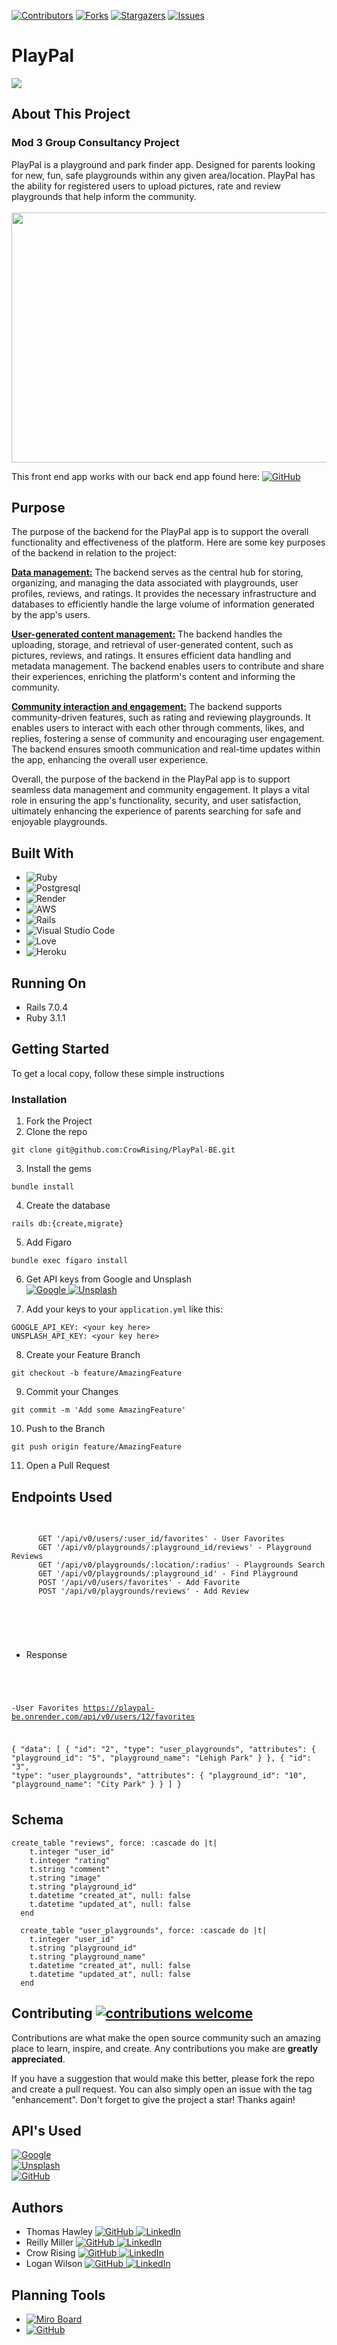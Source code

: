 [![Contributors](https://img.shields.io/github/contributors/CrowRising/PlayPal-BE.svg)](https://github.com/CrowRising/PlayPal-BE/graphs/contributors)
[![Forks](https://img.shields.io/github/forks/CrowRising/PlayPal-BE.svg)](https://github.com/CrowRising/PlayPal-BE/forks)
[![Stargazers](https://img.shields.io/github/stars/CrowRising/PlayPal-BE.svg)](https://githuB.com/CrowRising/PlayPal-BE/stargazers)
[![Issues](https://img.shields.io/github/issues/CrowRising/PlayPal-BE.svg)](https://github.com/CrowRising/PlayPal-BE/issues)

# PlayPal

![](app/image/Colorful%20Cute%20Rainbow%20Baby%20Clothes%20Logo.png)

## About This Project
### Mod 3 Group Consultancy Project
PlayPal is a playground and park finder app. Designed for parents looking for new, fun, safe playgrounds within any given area/location. PlayPal has the ability for registered users to upload pictures, rate and review playgrounds that help inform the community.
                                                  <br><br>
                    <img src="https://www.miracle-recreation.com/content/uploads/2018/11/Image-Header_Park.jpg.webp" width="600" height="400">

This front end app works with our back end app found here: [![GitHub](https://img.shields.io/badge/GitHub-100000?style=for-the-badge&logo=github&logoColor=white) ](https://github.com/CrowRising/PlayPal-FE)
## Purpose

The purpose of the backend for the PlayPal app is to support the overall functionality and effectiveness of the platform. Here are some key purposes of the backend in relation to the project:

<b><u>Data management:</u></b> The backend serves as the central hub for storing, organizing, and managing the data associated with playgrounds, user profiles, reviews, and ratings. It provides the necessary infrastructure and databases to efficiently handle the large volume of information generated by the app's users.

<b><u>User-generated content management:</u></b> The backend handles the uploading, storage, and retrieval of user-generated content, such as pictures, reviews, and ratings. It ensures efficient data handling and metadata management. The backend enables users to contribute and share their experiences, enriching the platform's content and informing the community.

<b><u>Community interaction and engagement:</u></b> The backend supports community-driven features, such as rating and reviewing playgrounds. It enables users to interact with each other through comments, likes, and replies, fostering a sense of community and encouraging user engagement. The backend ensures smooth communication and real-time updates within the app, enhancing the overall user experience.

Overall, the purpose of the backend in the PlayPal app is to support seamless data management and community engagement. It plays a vital role in ensuring the app's functionality, security, and user satisfaction, ultimately enhancing the experience of parents searching for safe and enjoyable playgrounds.

## Built With
* ![Ruby](https://img.shields.io/badge/ruby-%23CC342D.svg?style=for-the-badge&logo=ruby&logoColor=white)
* ![Postgresql](https://img.shields.io/badge/PostgreSQL-316192?style=for-the-badge&logo=postgresql&logoColor=white)
* ![Render](https://img.shields.io/badge/Render-%46E3B7.svg?style=for-the-badge&logo=render&logoColor=white)
* ![AWS](https://img.shields.io/badge/AWS-%23FF9900.svg?style=for-the-badge&logo=amazon-aws&logoColor=white)
* ![Rails](https://img.shields.io/badge/rails-%23CC0000.svg?style=for-the-badge&logo=ruby-on-rails&logoColor=white)
* ![Visual Studio Code](https://img.shields.io/badge/Visual%20Studio%20Code-0078d7.svg?style=for-the-badge&logo=visual-studio-code&logoColor=white)
* ![Love](https://ForTheBadge.com/images/badges/built-with-love.svg)
* ![Heroku](https://img.shields.io/badge/Heroku-430098?style=for-the-badge&logo=heroku&logoColor=white)

## Running On
  - Rails 7.0.4
  - Ruby 3.1.1

## <b>Getting Started</b>

To get a local copy, follow these simple instructions

### <b>Installation</b>

1. Fork the Project
2. Clone the repo 
``` 
git clone git@github.com:CrowRising/PlayPal-BE.git 
```
3. Install the gems
```
bundle install
```
4. Create the database
```
rails db:{create,migrate}
```
5. Add Figaro
```
bundle exec figaro install
```
6. Get API keys from Google and Unsplash<br>
[![Google](https://img.shields.io/badge/Google_Cloud-4285F4?style=for-the-badge&logo=google-cloud&logoColor=white) ](https://developers.google.com/maps)
[![Unsplash](https://img.shields.io/badge/Unsplash-000000?style=for-the-badge&logo=Unsplash&logoColor=white) ](https://unsplash.com/developers)<br>

7. Add your keys to your `application.yml` like this:
```
GOOGLE_API_KEY: <your key here>
UNSPLASH_API_KEY: <your key here>
```
8. Create your Feature Branch 
```
git checkout -b feature/AmazingFeature
```
9. Commit your Changes 
```
git commit -m 'Add some AmazingFeature' 
```
10. Push to the Branch 
```
git push origin feature/AmazingFeature
```
11. Open a Pull Request

## Endpoints Used

<div style="overflow: auto; height: 200px;">
  <pre>
    <code>
      GET '/api/v0/users/:user_id/favorites' - User Favorites
      GET '/api/v0/playgrounds/:playground_id/reviews' - Playground Reviews
      GET '/api/v0/playgrounds/:location/:radius' - Playgrounds Search
      GET '/api/v0/playgrounds/:playground_id' - Find Playground
      POST '/api/v0/users/favorites' - Add Favorite
      POST '/api/v0/playgrounds/reviews' - Add Review
    </code>
  </pre>
</div>

- Response

<div style="overflow: auto; height: 200px;">
  <pre>
    <code>

-User Favorites
https://playpal-be.onrender.com/api/v0/users/12/favorites

{ "data": [
  {
    "id": "2",
    "type": "user_playgrounds",
    "attributes": {
      "playground_id": "5",
      "playground_name": "Lehigh Park"
      }
  }, 
  {
    "id": "3",
    "type": "user_playgrounds",
    "attributes": {
      "playground_id": "10",
      "playground_name": "City Park"
      }
  } 
]
}

- Playground Reviews
https://playpal-be.onrender.com/api/v0/playgrounds/:playground_id/reviews

{ "data": [
  {
    "id": "322458",
    "type": "review",
    "attributes": {
      "comment": "comment",
      "user_id": "2",
      "rating": "4.2",
      "image": "https://playgroundimage.s3.us-west-1.amazonaws.com/test_image.jpg",
      "playground_id": "24"
    }
  },
  {
    "id": "5",
    "type": "review",
    "attributes": {
      "comment": "this park is great!",
      "user_id": "2",
      "rating": "4.1",
      "image": "https://playgroundimage.s3.us-west-1.amazonaws.com/test_image.jpg",
      "playground_id": "24"
    }
  }
] 
}

- Playgrounds Search
https://playpal-be.onrender.com/api/v0/playgrounds/80021/1600

{ "data": [
  {
    "type": "playground",
    "id": "23",
    "attributes": {
      "playground_name": "Fehringer",
      "playground_address": "1400 U Street ",
      "rating": "2.5"
    }
  },
  {
    "type": "playground",
    "id": "24",
    "attributes": {
      "playground_name": "Birds Nest",
      "playground_address": "1700 U Street",
      "rating": "2.7"
    }
  }
]
}

- Find Playground
https://playpal-be.onrender.com/api/v0/playgrounds/:playground_id

{ "data":
  {
    "id": "2",
    "type": "playground",
    "attributes": {
      "playground_name": "Fehringer",
      "playground_address": "Full address",
      "rating": "4.2",
      "image": "https://images.unsplash.com/photo-1591993676692-b2cb11c8ba55?crop=entropy&cs=tinysrgb&fit=max&fm=jpg&ixid=M3w0NTc3MzF8MHwxfHJhbmRvbXx8fHx8fHx8fDE2ODU5OTkyNzd8&ixlib=rb-4.0.3&q=80&w=400"
      }
  } 
}

- Add Favorite
https://playpal-be.onrender.com/api/v0/users/favorites

{:data=>
  [
    {:id=>"23", 
      :type=>"user_playgrounds",
      :attributes => {
        :user_id=>5, 
        :playground_id => "256", 
        :playground_name => "fugiat"
        }
      },
   {:id=>"24", 
      :type=>"user_playgrounds", 
      :attributes => {
        :user_id => 5, 
        :playground_id => "304", 
        :playground_name=>"sit”
        }
      }
    ]
  }

- Add Review
https://playpal-be.onrender.com/api/v0/playgrounds/reviews

{:data=>
  [{:id=>"62",
    :type=>"review",
    :attributes=>
     {
      :comment=>"Velit hic consequatur. Voluptatem explicabo ut. Debitis vero sit.", :user_id=>617, :rating=>5, :image=>"aspernatur", :playground_id=>"5"
      }
    },
   {:id=>"63",
    :type=>"review",
    :attributes=>
     {
      :comment=>"Quae eaque autem. Ullam consequatur porro. Officiis dolorem ipsum.", :user_id=>395, :rating=>3, :image=>"occaecati", :playground_id=>"5"
      }
    }
  ]
}
    </code>
  </pre>
</div>


## Schema
```
create_table "reviews", force: :cascade do |t|
    t.integer "user_id"
    t.integer "rating"
    t.string "comment"
    t.string "image"
    t.string "playground_id"
    t.datetime "created_at", null: false
    t.datetime "updated_at", null: false
  end

  create_table "user_playgrounds", force: :cascade do |t|
    t.integer "user_id"
    t.string "playground_id"
    t.string "playground_name"
    t.datetime "created_at", null: false
    t.datetime "updated_at", null: false
  end
```

## Contributing  [![contributions welcome](https://img.shields.io/badge/contributions-welcome-brightgreen.svg?style=flat)](https://github.com/CrowRising/PlayPal-FE/issues)
Contributions are what make the open source community such an amazing place to learn, inspire, and create. Any contributions you make are **greatly appreciated**.

If you have a suggestion that would make this better, please fork the repo and create a pull request. You can also simply open an issue with the tag "enhancement".
Don't forget to give the project a star! Thanks again!

## API's Used
[![Google](https://img.shields.io/badge/Google_Cloud-4285F4?style=for-the-badge&logo=google-cloud&logoColor=white) ](https://developers.google.com/maps)<br>
[![Unsplash](https://img.shields.io/badge/Unsplash-000000?style=for-the-badge&logo=Unsplash&logoColor=white) ](https://unsplash.com/developers)<br>
[![GitHub](https://img.shields.io/badge/GitHub-100000?style=for-the-badge&logo=github&logoColor=white) ](https://github.com/CrowRising/PlayPal-FE)

## Authors
- Thomas Hawley [![GitHub](https://img.shields.io/badge/GitHub-100000?style=for-the-badge&logo=github&logoColor=white) ](https://github.com/thawley2) [![LinkedIn](https://img.shields.io/badge/LinkedIn-0077B5?style=for-the-badge&logo=linkedin&logoColor=white) ](https://www.linkedin.com/in/thomas-hawley-901612123/)
- Reilly Miller [![GitHub](https://img.shields.io/badge/GitHub-100000?style=for-the-badge&logo=github&logoColor=white) ](https://github.com/rmiller220) [![LinkedIn](https://img.shields.io/badge/LinkedIn-0077B5?style=for-the-badge&logo=linkedin&logoColor=white) ](https://www.linkedin.com/in/reilly-miller-6b6131266/)
- Crow Rising [![GitHub](https://img.shields.io/badge/GitHub-100000?style=for-the-badge&logo=github&logoColor=white) ](https://github.com/CrowRising) [![LinkedIn](https://img.shields.io/badge/LinkedIn-0077B5?style=for-the-badge&logo=linkedin&logoColor=white) ](https://www.linkedin.com/in/crowrising/)
- Logan Wilson [![GitHub](https://img.shields.io/badge/GitHub-100000?style=for-the-badge&logo=github&logoColor=white) ]( https://github.com/Bluedevil667) [![LinkedIn](https://img.shields.io/badge/LinkedIn-0077B5?style=for-the-badge&logo=linkedin&logoColor=white) ](https://www.linkedin.com/in/logan-wilson-28422ba0/)

## Planning Tools
- [![Miro Board](https://img.shields.io/badge/Miro-050038?style=for-the-badge&logo=Miro&logoColor=white)](https://miro.com/app/board/uXjVMDHct-E=/)
- [![GitHub](https://img.shields.io/badge/GitHub-100000?style=for-the-badge&logo=github&logoColor=white) ](https://github.com/users/CrowRising/projects/5)